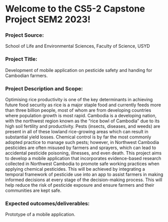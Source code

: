 # Welcome to the CS5-2 Capstone Project SEM2 2023!

### **Project Source:**
School of Life and Environmental Sciences, Faculty of Science, USYD

### **Project Title:**
Development of mobile application on pesticide safety and handing for Cambodian farmers.

### **Project Description and Scope:**
Optimising rice productivity is one of the key determinants in achieving future food security as rice is 
a major staple food and currently feeds more than three billion people, most of whom are from 
developing countries where population growth is most rapid. Cambodia is a developing nation, with 
the northwest region known as the “rice bowl of Cambodia” due to its high soil fertility and 
productivity. Pests (insects, diseases, and weeds) are present in all of these lowland rice-growing 
areas which can result in substantial yield losses. Chemical control is by far the most commonly 
adopted practice to manage such pests; however, in Northwest Cambodia pesticides are often 
misused by farmers and sprayers, which can lead to accidental pesticide poisoning, illnesses, and 
even death.
This project aims to develop a mobile application that incorporates evidence-based research 
collected in Northwest Cambodia to promote safe working practices when applying chemical 
pesticides. This will be achieved by integrating a temporal framework of pesticide use into an app to 
assist farmers in making informed decisions at every stage of the decision-making process. This will 
help reduce the risk of pesticide exposure and ensure farmers and their communities are kept safe.

### **Expected outcomes/deliverables:**
Prototype of a mobile application.
